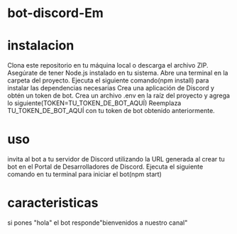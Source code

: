 # bot-discord-Em
# instalacion
Clona este repositorio en tu máquina local o descarga el archivo ZIP.
Asegúrate de tener Node.js instalado en tu sistema.
Abre una terminal en la carpeta del proyecto.
Ejecuta el siguiente comando(npm install) para instalar las dependencias necesarias
Crea una aplicación de Discord y obtén un token de bot.
Crea un archivo .env en la raíz del proyecto y agrega lo siguiente(TOKEN=TU_TOKEN_DE_BOT_AQUÍ)
Reemplaza TU_TOKEN_DE_BOT_AQUÍ con tu token de bot obtenido anteriormente.
# uso
invita al bot a tu servidor de Discord utilizando la URL generada al crear tu bot en el Portal de Desarrolladores de Discord.
Ejecuta el siguiente comando en tu terminal para iniciar el bot(npm start)
# caracteristicas
si pones "hola" el bot responde"bienvenidos a nuestro canal"


